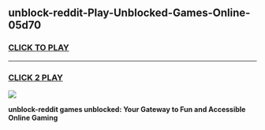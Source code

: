 
## unblock-reddit-Play-Unblocked-Games-Online-05d70
<h3>
<a href="https://premium76.site?title=unblock-reddit&ref=25A">CLICK TO PLAY</a></h3>
<hr>

<h3>
<a href="https://premium76.site?title=unblock-reddit&ref=25A">CLICK 2 PLAY</a>
  
</h3>

<a href="https://premium76.site?title=unblock-reddit&ref=25A"><img src="https://clearcache.store/games.png"></a>


**unblock-reddit games unblocked: Your Gateway to Fun and Accessible Online Gaming**
